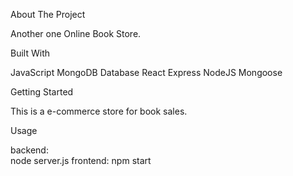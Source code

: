 About The Project

Another one Online Book Store.



Built With

JavaScript 
MongoDB Database
React
Express
NodeJS
Mongoose



Getting Started

This is a e-commerce store for book sales.



Usage

backend:  
   node server.js
frontend: 
   npm start

